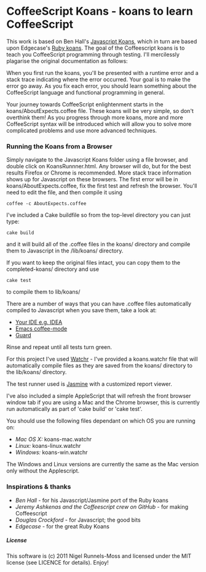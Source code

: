 # CoffeeScript Koans - koans to learn CoffeeScript #

This work is based on Ben Hall's [Javascript Koans](https://github.com/BenHall/javascript-koans), 
which in turn are based upon Edgecase's [Ruby koans](http://github.com/edgecase/ruby_koans). 
The goal of the Coffeescript koans is to teach you CoffeeScript programming through testing.
I'll mercilessly plagarise the original documentation as follows:

When you first run the koans, you'll be presented with a runtime error and a
stack trace indicating where the error occurred. Your goal is to make the
error go away. As you fix each error, you should learn something about the
CoffeeScript language and functional programming in general.

Your journey towards CoffeeScript enlightenment starts in the koans/AboutExpects.coffee file. 
These koans will be very simple, so don't overthink them! As you progress through
more koans, more and more CoffeeScript syntax will be introduced which will allow
you to solve more complicated problems and use more advanced techniques.

### Running the Koans from a Browser

Simply navigate to the Javascript Koans folder using a file browser, and
double click on KoansRunnner.html. Any browser will do, but for the best results Firefox or Chrome is
recommended. More stack trace information shows up for Javascript on these
browsers. The first error will be in koans/AboutExpects.coffee, fix the first test and
refresh the browser. You'll need to edit the file, and then compile it using

    coffee -c AboutExpects.coffee 

I've included a Cake buildfile so from the top-level directory you can just type:

    cake build

and it will build all of the .coffee files in the koans/ directory and compile 
them to Javascript in the /lib/koans/ directory.

If you want to keep the original files intact, you can copy them to the completed-koans/ 
directory and use

    cake test

to compile them to lib/koans/

There are a number of ways that you can have .coffee files automatically
compiled to Javascript when you save them, take a look at:

*  [Your IDE e.g. IDEA](http://yeungda.github.com/coffeescript-idea/)
*  [Emacs coffee-mode](https://github.com/defunkt/coffee-mode) 
*  [Guard](https://github.com/netzpirat/guard-coffeescript)

Rinse and repeat until all tests turn green.

For this project I've used [Watchr](https://github.com/mynyml/watchr) - I've provided a koans.watchr file that 
will automatically compile files as they are saved from the koans/ directory 
to the lib/koans/ directory. 

The test runner used is [Jasmine](http://pivotal.github.com/jasmine/) with a
customized report viewer.

I've also included a simple AppleScript that will refresh the front browser window tab 
if you are using a Mac and the Chrome browser, this is currently run automatically as part of 
'cake build' or 'cake test'.

You should use the following files dependant on which OS you are running on:

* _Mac OS X:_ koans-mac.watchr
* _Linux:_ koans-linux.watchr
* _Windows:_ koans-win.watchr

The Windows and Linux versions are currently the same as the Mac version only without the 
Applescript.  

### Inspirations & thanks

*  _Ben Hall_ - for his Javascript/Jasmine port of the Ruby koans
*  _Jeremy Ashkenas and the Coffeescript crew on GitHub_ - for making Coffeescript
*  _Douglas Crockford_ - for Javascript; the good bits
*  _Edgecase_ - for the great Ruby Koans

##### License

This software is (c) 2011 Nigel Runnels-Moss and licensed under the MIT license (see
LICENCE for details).  Enjoy!

